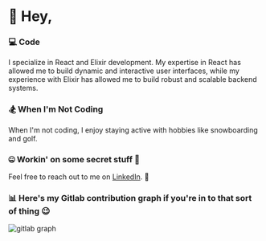 # 👋 Hey,

### 💻 Code
I specialize in React and Elixir development. My expertise in React has allowed me to build dynamic and interactive user interfaces, while my experience with Elixir has allowed me to build robust and scalable backend systems.

### 🏂 When I'm Not Coding
When I'm not coding, I enjoy staying active with hobbies like snowboarding and golf. 

### 🤐 Workin' on some secret stuff 🤫

Feel free to reach out to me on [LinkedIn](https://www.linkedin.com/in/alan-mamulski/). 🤝

### 📊 Here's my Gitlab contribution graph if you're in to that sort of thing 😉
![gitlab graph](https://github.com/AMMSKI/AMMSKI/assets/73558293/7c48bcdb-2fe4-4da8-852e-bbf2741784b1)
